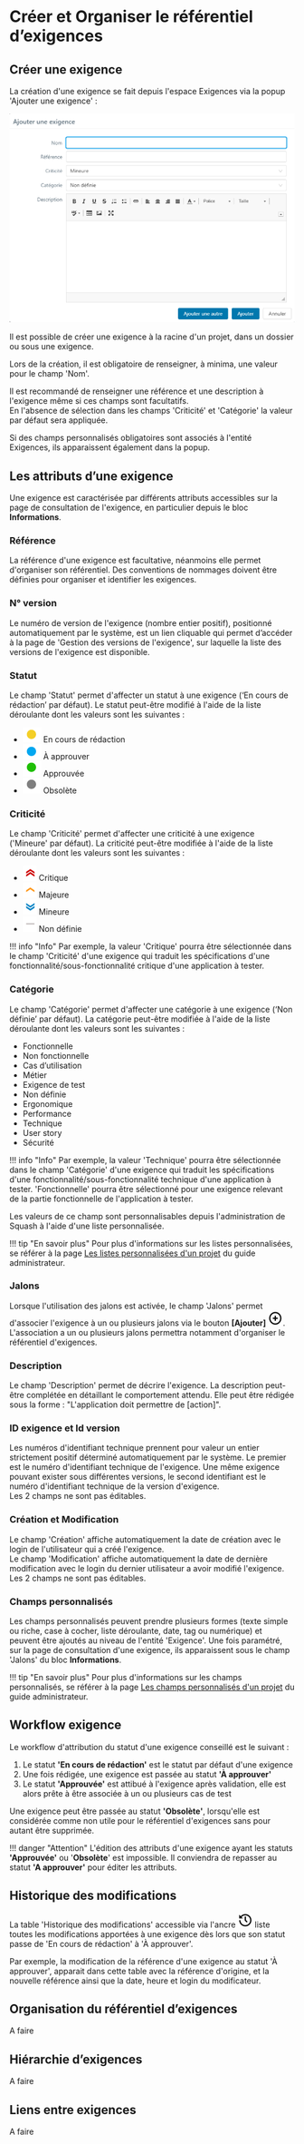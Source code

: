# Créer et Organiser le référentiel d’exigences

## Créer une exigence 

La création d'une exigence se fait depuis l'espace Exigences via la popup 'Ajouter une exigence' :

![Ajouter une exigence](resources/ajouter-exigence-s-fr.png)

Il est possible de créer une exigence à la racine d'un projet, dans un dossier ou sous une exigence.

Lors de la création, il est obligatoire de renseigner, à minima, une valeur pour le champ 'Nom'. 

Il est recommandé de renseigner une référence et une description à l'exigence même si ces champs sont facultatifs. 
<br> En l'absence de sélection dans les champs 'Criticité' et 'Catégorie' la valeur par défaut sera appliquée.

Si des champs personnalisés obligatoires sont associés à l'entité Exigences, ils apparaissent également dans la popup.

## Les attributs d’une exigence 

Une exigence est caractérisée par différents attributs accessibles sur la page de consultation de l'exigence, en particulier depuis le bloc **Informations**.

### Référence
La référence d'une exigence est facultative, néanmoins elle permet d'organiser son référentiel. Des conventions de nommages doivent être définies pour organiser et identifier les exigences.

### N° version
Le numéro de version de l'exigence (nombre entier positif), positionné automatiquement par le système, est un lien cliquable qui permet d’accéder à la page de 'Gestion des versions de l'exigence', sur laquelle la liste des versions de l'exigence est disponible.

###  Statut

Le champ 'Statut' permet d'affecter un statut à une exigence (‘En cours de rédaction’ par défaut). Le statut peut-être modifié à l'aide de la liste déroulante dont les valeurs sont les suivantes :

- ![Pastille En cours de rédaction](resources/pastille-redaction-en-cours.png) En cours de rédaction 
- ![Pastille À approuver](resources/pastille-approuver-a.png) À approuver  
- ![Pastille Approuvée](resources/pastille-approuvee.png) Approuvée
- ![Pastille Obsolète](resources/pastille-obsolete.png) Obsolète

###  Criticité
Le champ 'Criticité' permet d'affecter une criticité à une exigence ('Mineure' par défaut). La criticité peut-être modifiée à l'aide de la liste déroulante dont les valeurs sont les suivantes :

- ![Icone Critique](resources/icone-critique.png) Critique
- ![Icone Majeure](resources/icone-majeure.png) Majeure
- ![Icone Majeure](resources/icone-mineure.png) Mineure
- ![Icone Non définie](resources/icone-non-definie.png) Non définie

!!! info "Info"
    Par exemple, la valeur 'Critique' pourra être sélectionnée dans le champ 'Criticité' d'une exigence qui traduit les spécifications d'une fonctionnalité/sous-fonctionnalité critique d'une application à tester.

###  Catégorie
Le champ 'Catégorie' permet d'affecter une catégorie à une exigence (‘Non définie’ par défaut). La catégorie peut-être modifiée à l'aide de la liste déroulante dont les valeurs sont les suivantes :

- Fonctionnelle
- Non fonctionnelle
- Cas d’utilisation
- Métier
- Exigence de test
- Non définie
- Ergonomique
- Performance
- Technique
- User story
- Sécurité

!!! info "Info"
    Par exemple, la valeur 'Technique' pourra être sélectionnée dans le champ 'Catégorie' d'une exigence qui traduit les spécifications d'une fonctionnalité/sous-fonctionnalité technique d'une application à tester. 'Fonctionnelle' pourra être sélectionné pour une exigence relevant de la partie fonctionnelle de l'application à tester.

Les valeurs de ce champ sont personnalisables depuis l'administration de Squash à l'aide d'une liste personnalisée.

!!! tip "En savoir plus"
	Pour plus d'informations sur les listes personnalisées, se référer à la page [Les listes personnalisées d'un projet](../../admin-guide/gestion-projets/configurer-projet.md#les-listes-personnalisees) du guide administrateur.

### Jalons

Lorsque l'utilisation des jalons est activée, le champ 'Jalons' permet d'associer l'exigence à un ou plusieurs jalons via le bouton **[Ajouter]** ![Bouton ajouter jalon](resources/icone-add.png). L'association a un ou plusieurs jalons permettra notamment d'organiser le référentiel d'exigences.

###  Description
Le champ 'Description' permet de décrire l'exigence. La description peut-être complétée en détaillant le comportement attendu.
Elle peut être rédigée sous la forme : "L'application doit permettre de [action]".

### ID exigence et Id version
Les numéros d'identifiant technique prennent pour valeur un entier strictement positif déterminé automatiquement par le système. Le premier est le numéro d'identifiant technique de l'exigence. Une même exigence pouvant exister sous différentes versions, le second identifiant est le numéro d'identifiant technique de la version d'exigence.
<br/>Les 2 champs ne sont pas éditables. 

### Création et Modification
Le champ 'Création' affiche automatiquement la date de création avec le login de l'utilisateur qui a créé l'exigence.
<br/>Le champ 'Modification' affiche automatiquement la date de dernière modification avec le login du dernier utilisateur a avoir modifié l'exigence.
<br/>Les 2 champs ne sont pas éditables.

### Champs personnalisés
Les champs personnalisés peuvent prendre plusieurs formes (texte simple ou riche, case à cocher, liste déroulante, date, tag ou numérique) et peuvent être ajoutés au niveau de l'entité 'Exigence'. Une fois paramétré, sur la page de consultation d'une exigence, ils apparaissent sous le champ 'Jalons' du bloc **Informations**.

!!! tip "En savoir plus"
	Pour plus d'informations sur les champs personnalisés, se référer à la page [Les champs personnalisés d'un projet](../../admin-guide/gestion-projets/configurer-projet.md#les-champs-personnalises) du guide administrateur.


## Workflow exigence 

Le workflow d'attribution du statut d'une exigence conseillé est le suivant : 

1. Le statut **'En cours de rédaction'** est le statut par défaut d'une exigence
2. Une fois rédigée, une exigence est passée au statut **'À approuver'**
3. Le statut **'Approuvée'** est attibué à l'exigence après validation, elle est alors prête à être associée à un ou plusieurs cas de test 

Une exigence peut être passée au statut **'Obsolète'**, lorsqu'elle est considérée comme non utile pour le référentiel d'exigences sans pour autant être supprimée.

!!! danger "Attention"
    L'édition des attributs d'une exigence ayant les statuts **'Approuvée'** ou '**Obsolète**' est impossible. Il conviendra de repasser au statut **'A approuver'** pour éditer les attributs.

## Historique des modifications

La table 'Historique des modifications' accessible via l'ancre ![Ancre Historique des modifications](resources/icone_history.png) liste toutes les modifications apportées à une exigence dès lors que son statut passe de 'En cours de rédaction' à 'À approuver'.

Par exemple, la modification de la référence d'une exigence au statut 'À approuver', apparait dans cette table avec la référence d'origine, et la nouvelle référence ainsi que la date, heure et login du modificateur.

## Organisation du référentiel d’exigences

A faire

## Hiérarchie d’exigences

A faire

## Liens entre exigences

A faire